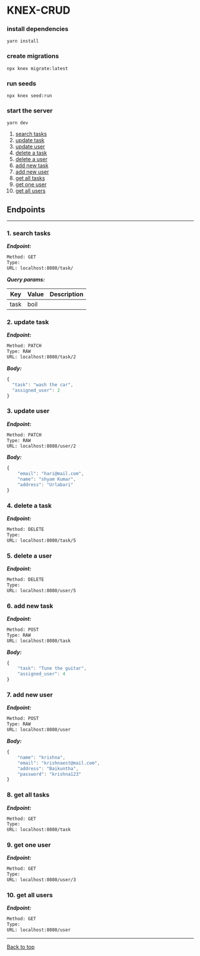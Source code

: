 
# KNEX-CRUD

### install dependencies
```
yarn install
```

### create migrations
```
npx knex migrate:latest
```

### run seeds
```
npx knex seed:run
```

### start the server
```
yarn dev
```

<!--- If we have only one group/collection, then no need for the "ungrouped" heading -->
1. [search tasks](#1-search-tasks)
1. [update task](#2-update-task)
1. [update user](#3-update-user)
1. [delete a task](#4-delete-a-task)
1. [delete a user](#5-delete-a-user)
1. [add new task](#6-add-new-task)
1. [add new user](#7-add-new-user)
1. [get all tasks](#8-get-all-tasks)
1. [get one user](#9-get-one-user)
1. [get all users](#10-get-all-users)



## Endpoints


--------



### 1. search tasks



***Endpoint:***

```bash
Method: GET
Type: 
URL: localhost:8080/task/
```



***Query params:***

| Key | Value | Description |
| --- | ------|-------------|
| task | boil |  |



### 2. update task



***Endpoint:***

```bash
Method: PATCH
Type: RAW
URL: localhost:8080/task/2
```



***Body:***

```js        
{
  "task": "wash the car",
  "assigned_user": 2
}
```



### 3. update user



***Endpoint:***

```bash
Method: PATCH
Type: RAW
URL: localhost:8080/user/2
```



***Body:***

```js        
{
    "email": "hari@mail.com",
    "name": "shyam Kumar",
    "address": "Urlabari"
}
```



### 4. delete a task



***Endpoint:***

```bash
Method: DELETE
Type: 
URL: localhost:8080/task/5
```



### 5. delete a user



***Endpoint:***

```bash
Method: DELETE
Type: 
URL: localhost:8080/user/5
```



### 6. add new task



***Endpoint:***

```bash
Method: POST
Type: RAW
URL: localhost:8080/task
```



***Body:***

```js        
{
    "task": "Tune the guitar",
    "assigned_user": 4
}
```



### 7. add new user



***Endpoint:***

```bash
Method: POST
Type: RAW
URL: localhost:8080/user
```



***Body:***

```js        
{
    "name": "krishna",
    "email": "krishnaest@mail.com",
    "address": "Baikuntha",
    "password": "krishna123"
}
```



### 8. get all tasks



***Endpoint:***

```bash
Method: GET
Type: 
URL: localhost:8080/task
```



### 9. get one user



***Endpoint:***

```bash
Method: GET
Type: 
URL: localhost:8080/user/3
```



### 10. get all users



***Endpoint:***

```bash
Method: GET
Type: 
URL: localhost:8080/user
```



---
[Back to top](#knex-crud)

